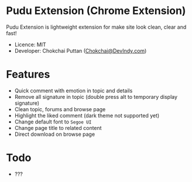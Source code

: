 Pudu Extension (Chrome Extension)
=================================
Pudu Extension is lightweight extension for make site look clean, clear and fast!

* Licence: MIT
* Developer: Chokchai Puttan (Chokchai@DevIndy.com)

Features
========

* Quick comment with emotion in topic and details
* Remove all signature in topic (double press alt to temporary display signature)
* Clean topic, forums and browse page
* Highlight the liked comment (dark theme not supported yet)
* Change default font to `Segoe UI`
* Change page title to related content
* Direct download on browse page

Todo
====

* ???